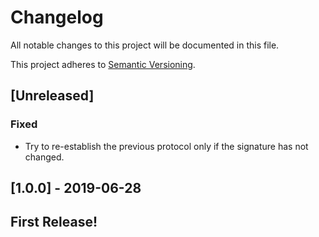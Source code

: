 # Changelog
All notable changes to this project will be documented in this file.

This project adheres to [Semantic Versioning](https://semver.org/spec/v2.0.0.html).

## [Unreleased]
### Fixed
- Try to re-establish the previous protocol only if the signature has not changed.

## [1.0.0] - 2019-06-28
## First Release!

<!---
### Added
### Changed
### Removed
### Fixed
### Security
-->
